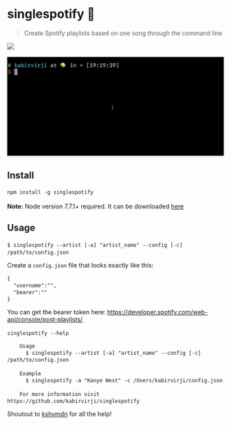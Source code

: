 # singlespotify 🎵

> Create Spotify playlists based on one song through the command line

![](https://img.shields.io/badge/node-7.7.1-brightgreen.svg)

![](singlespotify.gif)

<!--- 
[![asciicast](https://asciinema.org/a/4k49ag6gy3bknaa6ryoubhcy5.png)](https://asciinema.org/a/4k49ag6gy3bknaa6ryoubhcy5)
-->

## Install
`npm install -g singlespotify` <br><br>
**Note:** Node version 7.7.1+ required. It can be downloaded [here](https://nodejs.org/dist/v7.7.1/)

## Usage
`$ singlespotify --artist [-a] "artist_name" --config [-c] /path/to/config.json`

Create a `config.json` file that looks exactly like this: <br>
```
{
  "username":"",
  "bearer":""
}
```
You can get the bearer token here: https://developer.spotify.com/web-api/console/post-playlists/

`singlespotify --help`

```
    Usage
      $ singlespotify --artist [-a] "artist_name" --config [-c] /path/to/config.json

    Example
      $ singlespotify -a "Kanye West" -c /Users/kabirvirji/config.json

    For more information visit https://github.com/kabirvirji/singlespotify
```
Shoutout to [kshvmdn](https://github.com/kshmdn) for all the help!


